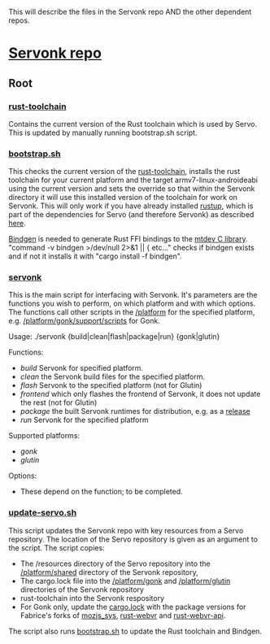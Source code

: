 This will describe the files in the Servonk repo AND the other dependent repos.

# [Servonk repo](https://github.com/fabricedesre/servonk)
## Root
### [rust-toolchain](https://github.com/fabricedesre/servonk/blob/master/rust-toolchain)
Contains the current version of the Rust toolchain which is used by Servo. This is updated by manually running bootstrap.sh script.

### [bootstrap.sh](https://github.com/fabricedesre/servonk/blob/master/bootstrap.sh)
This checks the current version of the [rust-toolchain](https://github.com/fabricedesre/servonk/blob/master/rust-toolchain), installs the rust toolchain for your current platform and the target armv7-linux-androideabi using the current version and sets the override so that within the Servonk directory it will use this installed version of the toolchain for work on Servonk. This will only work if you have already installed [rustup](https://github.com/rust-lang-nursery/rustup.rs), which is part of the dependencies for Servo (and therefore Servonk) as described [here](https://github.com/servo/servo/blob/master/README.md#setting-up-your-environment).

[Bindgen](https://github.com/rust-lang-nursery/rust-bindgen) is needed to generate Rust FFI bindings to the [mtdev C library](https://github.com/fabricedesre/servonk/tree/master/platform/gonk/mtdev/mtdev-1.1.5). "command -v bindgen >/dev/null 2>&1 || { etc..." checks if bindgen exists and if not it installs it with "cargo install -f bindgen".

### [servonk](https://github.com/fabricedesre/servonk/blob/master/servonk)
This is the main script for interfacing with Servonk. It's parameters are the functions you wish to perform, on which platform and with which options. The functions call other scripts in the [/platform](https://github.com/fabricedesre/servonk/tree/master/platform) for the specified platform, e.g. [/platform/gonk/support/scripts](https://github.com/fabricedesre/servonk/tree/master/platform/gonk/support/scripts) for Gonk.

Usage: ./servonk {build|clean|flash|package|run} {gonk|glutin} <opts>

Functions:
* _build_ Servonk for specified platform.
* _clean_ the Servonk build files for the specified platform.
* _flash_ Servonk to the specified platform (not for Glutin)
* _frontend_ which only flashes the frontend of Servonk, it does not update the rest (not for Glutin)
* _package_ the built Servonk runtimes for distribution, e.g. as a [release](https://github.com/fabricedesre/servonk/releases)
* _run_ Servonk for the specified platform

Supported platforms:
* _gonk_
* _glutin_

Options:
* These depend on the function; to be completed.

### [update-servo.sh](https://github.com/fabricedesre/servonk/blob/master/update-servo.sh)
This script updates the Servonk repo with key resources from a Servo repository. The location of the Servo repository is given as an argument to the script. The script copies:
* The /resources directory of the Servo repository into the [/platform/shared](https://github.com/fabricedesre/servonk/tree/master/platform/shared/resources) directory of the Servonk repository,
* The cargo.lock file into the [/platform/gonk](https://github.com/fabricedesre/servonk/tree/master/platform/gonk) and [/platform/glutin](https://github.com/fabricedesre/servonk/tree/master/platform/glutin) directories of the Servonk repository
* rust-toolchain into the Servonk respository
* For Gonk only, update the [cargo.lock](https://github.com/fabricedesre/servonk/blob/master/platform/gonk/Cargo.lock) with the package versions for Fabrice's forks of [mozjs_sys](https://github.com/fabricedesre/mozjs.git), [rust-webvr](https://github.com/fabricedesre/rust-webvr.git) and [rust-webvr-api](https://github.com/fabricedesre/rust-webvr.git).

The script also runs [bootstrap.sh](https://github.com/fabricedesre/servonk/blob/master/bootstrap.sh) to update the Rust toolchain and Bindgen.
